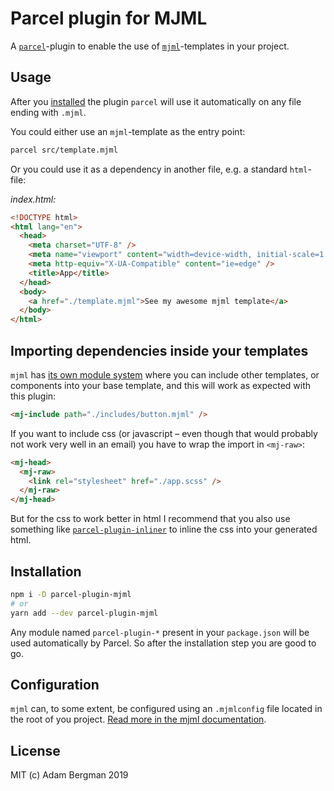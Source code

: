 # Parcel plugin for MJML

A [`parcel`](https://parceljs.org/)-plugin to enable the use of
[`mjml`](https://mjml.io)-templates in your project.

## Usage

After you [installed](#installation) the plugin `parcel` will use it
automatically on any file ending with `.mjml`.

You could either use an `mjml`-template as the entry point:

```sh
parcel src/template.mjml
```

Or you could use it as a dependency in another file, e.g. a standard
`html`-file:

_index.html:_

```html
<!DOCTYPE html>
<html lang="en">
  <head>
    <meta charset="UTF-8" />
    <meta name="viewport" content="width=device-width, initial-scale=1.0" />
    <meta http-equiv="X-UA-Compatible" content="ie=edge" />
    <title>App</title>
  </head>
  <body>
    <a href="./template.mjml">See my awesome mjml template</a>
  </body>
</html>
```

## Importing dependencies inside your templates

`mjml` has [its own module system](https://mjml.io/documentation/#mj-include)
where you can include other templates, or components into your base template,
and this will work as expected with this plugin:

```html
<mj-include path="./includes/button.mjml" />
```

If you want to include css (or javascript – even though that would probably not
work very well in an email) you have to wrap the import in `<mj-raw>`:

```html
<mj-head>
  <mj-raw>
    <link rel="stylesheet" href="./app.scss" />
  </mj-raw>
</mj-head>
```

But for the css to work better in html I recommend that you also use something
like [`parcel-plugin-inliner`](https://github.com/shff/parcel-plugin-inliner) to
inline the css into your generated html.

## Installation

```sh
npm i -D parcel-plugin-mjml
# or
yarn add --dev parcel-plugin-mjml
```

Any module named `parcel-plugin-*` present in your `package.json` will be used
automatically by Parcel. So after the installation step you are good to go.

## Configuration

`mjml` can, to some extent, be configured using an `.mjmlconfig` file located in
the root of you project.
[Read more in the mjml documentation](https://mjml.io/documentation/#community-components).

## License

MIT (c) Adam Bergman 2019
